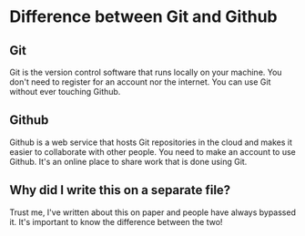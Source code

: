 # Difference between Git and Github

## Git

Git is the version control software that runs locally on your machine. You don't need to register for an account nor the internet. You can use Git without ever touching Github.

## Github

Github is a web service that hosts Git repositories in the cloud and makes it easier to collaborate with other people. You need to make an account to use Github. It's an online place to share work that is done using Git.

## Why did I write this on a separate file?

Trust me, I've written about this on paper and people have always bypassed it. It's important to know the difference between the two!
